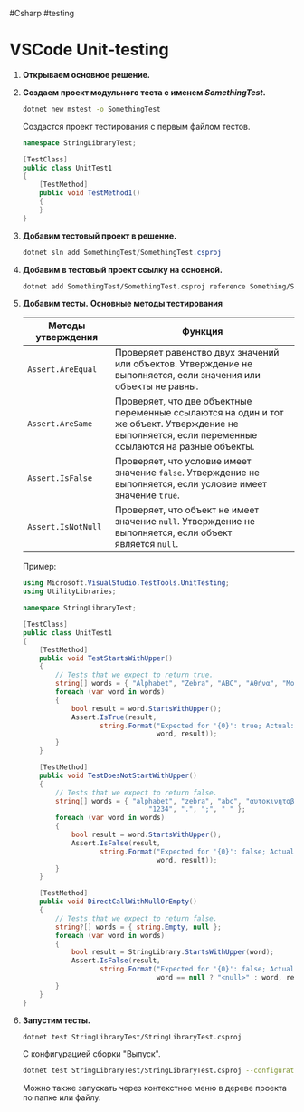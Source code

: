 #Csharp #testing 

# VSCode Unit-testing

1. **Открываем основное решение.**
2. **Создаем проект модульного теста с именем *SomethingTest*.**
	```bash
	dotnet new mstest -o SomethingTest
	```
	Создастся проект тестирования с первым файлом тестов.
	```csharp
	namespace StringLibraryTest;
	
	[TestClass]
	public class UnitTest1
	{
		[TestMethod]
		public void TestMethod1()
		{
		}
	}
	```
3. **Добавим тестовый проект в решение.**
	```csharp
	dotnet sln add SomethingTest/SomethingTest.csproj
	```
4. **Добавим в тестовый проект ссылку на основной.**
	```bash
	dotnet add SomethingTest/SomethingTest.csproj reference Something/Something.csproj
	```

5. **Добавим тесты.**
	**Основные методы тестирования**
	
	|Методы утверждения|Функция|
	|---|---|
	|`Assert.AreEqual`|Проверяет равенство двух значений или объектов. Утверждение не выполняется, если значения или объекты не равны.|
	|`Assert.AreSame`|Проверяет, что две объектные переменные ссылаются на один и тот же объект. Утверждение не выполняется, если переменные ссылаются на разные объекты.|
	|`Assert.IsFalse`|Проверяет, что условие имеет значение `false`. Утверждение не выполняется, если условие имеет значение `true`.|
	|`Assert.IsNotNull`|Проверяет, что объект не имеет значение `null`. Утверждение не выполняется, если объект является `null`.|
	
	Пример:
	```csharp
	using Microsoft.VisualStudio.TestTools.UnitTesting;
	using UtilityLibraries;
	
	namespace StringLibraryTest;
	
	[TestClass]
	public class UnitTest1
	{
	    [TestMethod]
	    public void TestStartsWithUpper()
	    {
	        // Tests that we expect to return true.
	        string[] words = { "Alphabet", "Zebra", "ABC", "Αθήνα", "Москва" };
	        foreach (var word in words)
	        {
	            bool result = word.StartsWithUpper();
	            Assert.IsTrue(result,
	                   string.Format("Expected for '{0}': true; Actual: {1}",
	                                 word, result));
	        }
	    }
	
	    [TestMethod]
	    public void TestDoesNotStartWithUpper()
	    {
	        // Tests that we expect to return false.
	        string[] words = { "alphabet", "zebra", "abc", "αυτοκινητοβιομηχανία", "государство",
	                               "1234", ".", ";", " " };
	        foreach (var word in words)
	        {
	            bool result = word.StartsWithUpper();
	            Assert.IsFalse(result,
	                   string.Format("Expected for '{0}': false; Actual: {1}",
	                                 word, result));
	        }
	    }
	
	    [TestMethod]
	    public void DirectCallWithNullOrEmpty()
	    {
	        // Tests that we expect to return false.
	        string?[] words = { string.Empty, null };
	        foreach (var word in words)
	        {
	            bool result = StringLibrary.StartsWithUpper(word);
	            Assert.IsFalse(result,
	                   string.Format("Expected for '{0}': false; Actual: {1}",
	                                 word == null ? "<null>" : word, result));
	        }
	    }
	}
	```

6. **Запустим тесты.**
	```bash
	dotnet test StringLibraryTest/StringLibraryTest.csproj
	```
	
	C конфигурацией сборки "Выпуск".
	```bash
	dotnet test StringLibraryTest/StringLibraryTest.csproj --configuration Release
	```
	Можно также запускать через контекстное меню в дереве проекта по папке или файлу. 